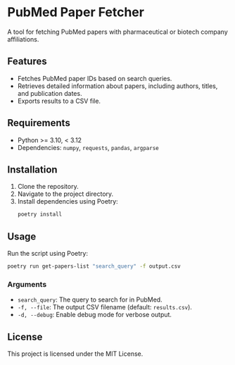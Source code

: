 # PubMed Paper Fetcher

A tool for fetching PubMed papers with pharmaceutical or biotech company affiliations.

## Features
- Fetches PubMed paper IDs based on search queries.
- Retrieves detailed information about papers, including authors, titles, and publication dates.
- Exports results to a CSV file.

## Requirements
- Python >= 3.10, < 3.12
- Dependencies: `numpy`, `requests`, `pandas`, `argparse`

## Installation
1. Clone the repository.
2. Navigate to the project directory.
3. Install dependencies using Poetry:
   ```bash
   poetry install
   ```

## Usage
Run the script using Poetry:
```bash
poetry run get-papers-list "search_query" -f output.csv
```

### Arguments
- `search_query`: The query to search for in PubMed.
- `-f, --file`: The output CSV filename (default: `results.csv`).
- `-d, --debug`: Enable debug mode for verbose output.

## License
This project is licensed under the MIT License.

